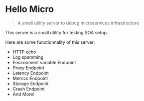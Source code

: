 # Hello Micro

> A small utility server to debug microservices infrastructure

This server is a small utility for testing SOA setup.

Here are some functionnality of this server:

- HTTP echo
- Log spamming
- Environment variable Endpoint
- Proxy Endpoint
- Latency Endpoint
- Metrics Endpoint
- Storage Endpoint
- Crash Endpoint
- And More!
